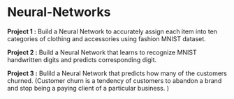 # Neural-Networks

**Project 1 :** Build a Neural Network to accurately assign each item into ten categories of clothing and accessories using fashion MNIST dataset.

**Project 2 :** Build a Neural Network that learns to recognize MNIST handwritten digits and predicts corresponding digit.

**Project 3 :** Bulild a Neural Network that predicts how many of the customers churned. (Customer churn is a tendency of customers to abandon a brand and stop being a paying client of a particular business. )
